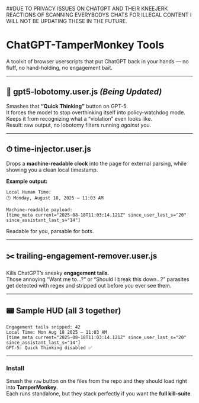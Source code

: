 ##DUE TO PRIVACY ISSUES ON CHATGPT AND THEIR KNEEJERK REACTIONS OF SCANNING EVERYBODYS CHATS FOR ILLEGAL CONTENT I WILL NOT BE UPDATING THESE IN THE FUTURE.

# ChatGPT-TamperMonkey Tools

A toolkit of browser userscripts that put ChatGPT back in your hands — no fluff, no hand-holding, no engagement bait.  

---

## 🧠 gpt5-lobotomy.user.js _(Being Updated)_
Smashes that **“Quick Thinking”** button on GPT-5.  
It forces the model to stop overthinking itself into policy-watchdog mode. Keeps it from recognizing what a “violation” even looks like.  
Result: raw output, no lobotomy filters running *against* you.  

---

## ⏱ time-injector.user.js
Drops a **machine-readable clock** into the page for external parsing, while showing you a clean local timestamp.  

**Example output:**  

```
Local Human Time:  
🕒 Monday, August 18, 2025 — 11:03 AM  

Machine-readable payload:  
[time_meta current="2025-08-18T11:03:14.121Z" since_user_last_s="20" since_assistant_last_s="14"]
```

Readable for you, parsable for bots.  

---

## ✂️ trailing-engagement-remover.user.js
Kills ChatGPT’s sneaky **engagement tails**.  
Those annoying “Want me to…?” or “Should I break this down…?” parasites get detected with regex and stripped out before you ever see them.  

---

## 📟 Sample HUD (all 3 together)

```
Engagement tails snipped: 42
Local Time: Mon Aug 18 2025 — 11:03 AM
[time_meta current="2025-08-18T11:03:14.121Z" since_user_last_s="20" since_assistant_last_s="14"]
GPT-5: Quick Thinking disabled ✅
```

---

### Install
Smash the `raw` button on the files from the repo and they should load right into **TamperMonkey**.  
Each runs standalone, but they stack perfectly if you want the **full kill-suite**.  
```
